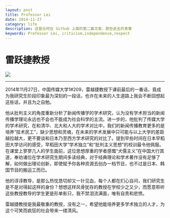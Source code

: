 ```yaml
---
layout: post
title: Professor Lei
date: 2014-11-27
category: life 
description: 这是云柯在 Github 上面的第二篇文章，那些逝去的青春
keywords: Professor Lei, criticism,independence,respect
---
```

# 雷跃捷教授


![](http://photocdn.sohu.com/20130119/Img363995108.jpg)

***
2014年11月27日，中国传媒大学1#209，雷越捷教授下课前最后的一番话，竟成为我研究生阶段印象最为深刻的一段话，也许在未来的人生道路上我会不断回想起这些话，并且为之自勉。

他从批判主义的角度重新分析了新闻传播学的学术研究，认为没有学术担当的新闻传播学理论永远也不会也不能成为社会科学的主流。进一步的，他批判了传媒大学的学术研究，在和清华、北大和人大的学术对比中，我们的新闻传播教育更多的是培养“技术民工”，缺少思想和灵魂，在未来的学术发展中只可能与以上大学的差距越拉越大，更不要谈和日本乃至西方学术研究的对比了。提到早些时间在日本早稻田大学访问的感受，早稻田大学“学术独立”和“批判主义思想”的校训最令他佩服。在课堂上寥寥几人的学生面前，这位思想厚重的学者感慨“犬儒主义”在中国大行其道，奉劝诸位在学术研究生期间多读经典，对于经典理论和学术著作没有足够了解，如何做出理论创新，即使赋予你各种资源去创办一档节目，也不过是日本、韩国节目的搬运工而已。

他的谆谆教导，是那么热忱恳切却又一针见血，每个人都在扪心自问，我们研究生是不是对得起这样的身份？想想这样风骨犹存的教授在学校少之又少，而愿意聆听这些教授教导的学生更是形单影只，我不禁泪流满面，唯有自责和悲愤。

雷越捷教授是我最敬重的教授，没有之一，希望他能培养更多学术独立的人才，为这个可笑而疯狂的社会带来一缕清风。